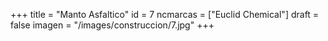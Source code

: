 +++
title = "Manto Asfaltico"
id = 7
ncmarcas = ["Euclid Chemical"]
draft = false
imagen = "/images/construccion/7.jpg"
+++

<!--more-->